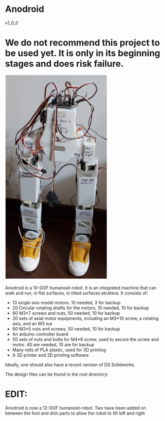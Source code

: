 # Anodroid
v1_0_0
# We do not recommend this project to be used yet. It is only in its beginning stages and does risk failure. 

<img src="https://raw.githubusercontent.com/zhenga1/Anodroid/master/Process%20Solidworks%20Version%206/2020-03-10_222849.png"><br/><br/>
Anodroid is a 10-DOF humanoid-robot. It is an integrated machine that can walk and run, in flat surfaces, in tilted surfaces etcetera. It consists of:
- 13 single axis model motors. 10 needed, 3 for backup
- 20 Circular rotating shafts for the motors, 10 needed, 10 for backup 
- 60 M3*7 screws and nuts, 50 needed, 10 for backup
- 20 sets of axial motor equipments, including an M3*10 screw, a rotating axis, and an M3 nut
- 60 M3*5 nuts and screws, 50 needed, 10 for backup
- An arduino controller board
- 50 sets of nuts and bolts for M4*8 screw, used to secure the screw and motor. 40 are needed, 10 are for backup
- Many rolls of PLA plastic, used for 3D printing
- A 3D printer and 3D printing software

Ideally, one should also have a recent version of DS Solidworks. 

The design files can be found in the root directory:

# EDIT: 
Anodroid is now a 12-DOF humanoid-robot. Two have been added on between the foot and shin parts to allow the robot to tilt left and right

